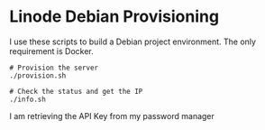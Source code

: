 # Linode Debian Provisioning

I use these scripts to build a Debian project environment. The only requirement is Docker. 

``` shell
# Provision the server
./provision.sh

# Check the status and get the IP
./info.sh

```

I am retrieving the API Key from my password manager
